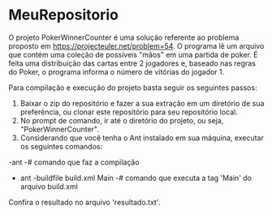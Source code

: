 # MeuRepositorio
O projeto PokerWinnerCounter é uma solução referente ao problema proposto em https://projecteuler.net/problem=54.
O programa lê um arquivo que contém uma coleção de possíveis "mãos" em uma partida de poker. É feita uma distribuição das cartas entre 2 jogadores e, baseado nas regras do Poker, o programa informa o número de vitórias do jogador 1.

Para compilação e execução do projeto basta seguir os seguintes passos:
1. Baixar o zip do repositório e fazer a sua extração em um diretório de sua preferência, ou clonar este repositório para seu repositório local.
2. No prompt de comando, ir até o diretório do projeto, ou seja, "PokerWinnerCounter".
3. Considerando que você tenha o Ant instalado em sua máquina, executar os seguintes comandos:

  -ant
  -# comando que faz a compilação

  - ant -buildfile build.xml Main
  -# comando que executa a tag 'Main' do arquivo build.xml

Confira o resultado no arquivo 'resultado.txt'.
